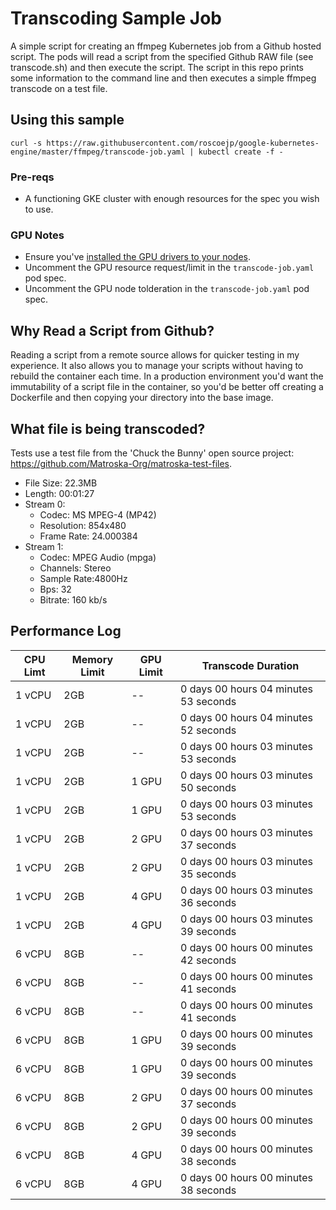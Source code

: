 # Transcoding Sample Job

A simple script for creating an ffmpeg Kubernetes job from a Github hosted script. The pods will read a script from the specified Github RAW file (see transcode.sh) and then execute the script. The script in this repo prints some information to the command line and then executes a simple ffmpeg transcode on a test file.

## Using this sample

`curl -s https://raw.githubusercontent.com/roscoejp/google-kubernetes-engine/master/ffmpeg/transcode-job.yaml | kubectl create -f -`

### Pre-reqs

- A functioning GKE cluster with enough resources for the spec you wish to use.

### GPU Notes

- Ensure you've [installed the GPU drivers to your nodes](https://cloud.google.com/kubernetes-engine/docs/how-to/gpus#installing_drivers).
- Uncomment the GPU resource request/limit in the `transcode-job.yaml` pod spec.
- Uncomment the GPU node tolderation in the `transcode-job.yaml` pod spec.

## Why Read a Script from Github?

Reading a script from a remote source allows for quicker testing in my experience. It also allows you to manage your scripts without having to rebuild the container each time. In a production environment you'd want the immutability of a script file in the container, so you'd be better off creating a Dockerfile and then copying your directory into the base image.

## What file is being transcoded?

Tests use a test file from the 'Chuck the Bunny' open source project: https://github.com/Matroska-Org/matroska-test-files.
- File Size:  22.3MB
- Length:     00:01:27
- Stream 0:
  - Codec:      MS MPEG-4 (MP42)
  - Resolution: 854x480
  - Frame Rate: 24.000384
- Stream 1:
  - Codec:      MPEG Audio (mpga)
  - Channels:   Stereo
  - Sample Rate:4800Hz
  - Bps:        32
  - Bitrate:    160 kb/s
    
## Performance Log
| CPU Limt | Memory Limit | GPU Limit | Transcode Duration |
| --- | --- | --- | --- |
| 1 vCPU | 2GB | -- | 0 days 00 hours 04 minutes 53 seconds |
| 1 vCPU | 2GB | -- | 0 days 00 hours 04 minutes 52 seconds |
| 1 vCPU | 2GB | -- | 0 days 00 hours 03 minutes 53 seconds |
| 1 vCPU | 2GB | 1 GPU | 0 days 00 hours 03 minutes 50 seconds |
| 1 vCPU | 2GB | 1 GPU | 0 days 00 hours 03 minutes 53 seconds |
| 1 vCPU | 2GB | 2 GPU | 0 days 00 hours 03 minutes 37 seconds |
| 1 vCPU | 2GB | 2 GPU | 0 days 00 hours 03 minutes 35 seconds |
| 1 vCPU | 2GB | 4 GPU | 0 days 00 hours 03 minutes 36 seconds |
| 1 vCPU | 2GB | 4 GPU | 0 days 00 hours 03 minutes 39 seconds |
| 6 vCPU | 8GB | -- | 0 days 00 hours 00 minutes 42 seconds |
| 6 vCPU | 8GB | -- | 0 days 00 hours 00 minutes 41 seconds |
| 6 vCPU | 8GB | -- | 0 days 00 hours 00 minutes 41 seconds |
| 6 vCPU | 8GB | 1 GPU | 0 days 00 hours 00 minutes 39 seconds |
| 6 vCPU | 8GB | 1 GPU | 0 days 00 hours 00 minutes 39 seconds |
| 6 vCPU | 8GB | 2 GPU | 0 days 00 hours 00 minutes 37 seconds |
| 6 vCPU | 8GB | 2 GPU | 0 days 00 hours 00 minutes 39 seconds |
| 6 vCPU | 8GB | 4 GPU | 0 days 00 hours 00 minutes 38 seconds |
| 6 vCPU | 8GB | 4 GPU | 0 days 00 hours 00 minutes 38 seconds |
